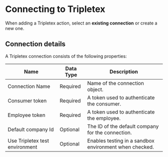 # Connecting to Tripletex

When adding a Tripletex action, select an **existing connection** or create a new one.

## Connection details
A Tripletex connection consists of the following properties:



| Name                            | Data Type   | Description                                           |
|---------------------------------|-------------|-------------------------------------------------------|
| Connection Name                 | Required    | Name of the connection object.                       |
| Consumer token                  | Required    | A token used to authenticate the consumer.           |
| Employee token                  | Required    | A token used to authenticate the employee.           |
| Default company Id              | Optional    | The ID of the default company for the connection.    |
| Use Tripletex test environment  | Optional    | Enables testing in a sandbox environment when checked. |
